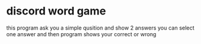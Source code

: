 # discord word game

this program ask you a simple qusition and show 2 answers 
you can select one answer and then program shows your correct or wrong
